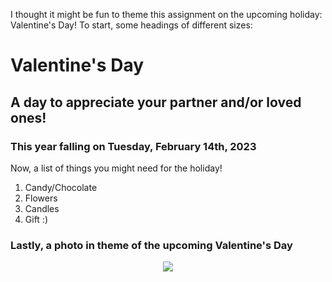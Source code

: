 I thought it might be fun to theme this assignment on the upcoming holiday: Valentine's Day! 
To start, some headings of different sizes:
# Valentine's Day
## A day to appreciate your partner and/or loved ones!
### This year falling on Tuesday, February 14th, 2023

Now, a list of things you might need for the holiday!
1. Candy/Chocolate
2. Flowers
3. Candles
4. Gift :)

<H3> Lastly, a photo in theme of the upcoming Valentine's Day </H3>
<p align="center">
  <img src=https://www.nicepng.com/png/detail/327-3273064_contemporary-clip-art-hearts-preschool-in-fancy-heart.png>
</p>



  
